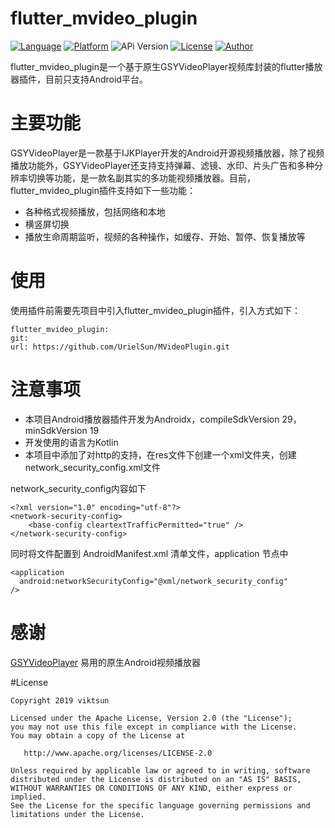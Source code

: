 # flutter_mvideo_plugin

[![Language](https://img.shields.io/badge/language-Dart%7CKotlin-orange.svg)](https://flutterchina.club/get-started/install/)
[![Platform](https://img.shields.io/badge/platform-android-orange.svg)](https://developer.android.com/)
![APi Version](https://img.shields.io/badge/API-19%2B-brightgreen.svg?style=flat)
[![License](https://img.shields.io/github/license/ViktSun/MVideoPlugin.svg)](https://opensource.org/licenses/Apache-2.0)
[![Author](https://img.shields.io/badge/Author-viktsun-blue.svg)](http://www.sunwrite.top)

flutter_mvideo_plugin是一个基于原生GSYVideoPlayer视频库封装的flutter播放器插件，目前只支持Android平台。

# 主要功能

GSYVideoPlayer是一款基于IJKPlayer开发的Android开源视频播放器，除了视频播放功能外，GSYVideoPlayer还支持支持弹幕、滤镜、水印、片头广告和多种分辨率切换等功能，是一款名副其实的多功能视频播放器。目前，flutter_mvideo_plugin插件支持如下一些功能：

- 各种格式视频播放，包括网络和本地
- 横竖屏切换
- 播放生命周期监听，视频的各种操作，如缓存、开始、暂停、恢复播放等


# 使用

使用插件前需要先项目中引入flutter_mvideo_plugin插件，引入方式如下：

```
flutter_mvideo_plugin:
git:
url: https://github.com/UrielSun/MVideoPlugin.git
```



# 注意事项

- 本项目Android播放器插件开发为Androidx，compileSdkVersion 29，minSdkVersion 19
- 开发使用的语言为Kotlin
- 本项目中添加了对http的支持，在res文件下创建一个xml文件夹，创建network_security_config.xml文件

network_security_config内容如下

```angular2html
<?xml version="1.0" encoding="utf-8"?>
<network-security-config>
    <base-config cleartextTrafficPermitted="true" />
</network-security-config>
```

同时将文件配置到 AndroidManifest.xml 清单文件，application 节点中
```angular2html
<application
  android:networkSecurityConfig="@xml/network_security_config"
/>
```

# 感谢
[GSYVideoPlayer](https://github.com/CarGuo/GSYVideoPlayer) 易用的原生Android视频播放器

#License

```angular2html
Copyright 2019 viktsun

Licensed under the Apache License, Version 2.0 (the "License");
you may not use this file except in compliance with the License.
You may obtain a copy of the License at

   http://www.apache.org/licenses/LICENSE-2.0

Unless required by applicable law or agreed to in writing, software
distributed under the License is distributed on an "AS IS" BASIS,
WITHOUT WARRANTIES OR CONDITIONS OF ANY KIND, either express or implied.
See the License for the specific language governing permissions and
limitations under the License.
```
